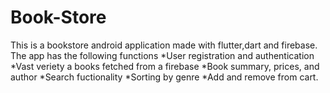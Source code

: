 # Book-Store
This is a bookstore android application made with flutter,dart and firebase.
The app has the following functions
*User registration and authentication
*Vast veriety a books fetched from a firebase
*Book summary, prices, and author
*Search fuctionality
*Sorting by genre
*Add and remove from cart.
